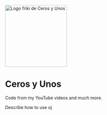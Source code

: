 <img width="200" alt="Logo friki de Ceros y Unos" src="https://guiferviz.com/cerosyunos/assets/logo.png">

# Ceros y Unos

Code from my YouTube videos and much more.

Describe how to use oj
